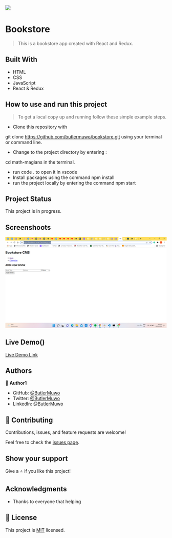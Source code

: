 ![](https://img.shields.io/badge/Microverse-blueviolet)
# Bookstore

> This is a bookstore app created with React and Redux.
## Built With

- HTML
- CSS
- JavaScript
- React & Redux
## How to use and run this project

>To get a local copy up and running follow these simple example steps.

- Clone this repository with

git clone https://github.com/butlermuwo/bookstore.git using your terminal or command line.

- Change to the project directory by entering :

cd math-magians in the terminal.

- run code . to open it in vscode
- Install packages using the command npm install
- run the project locally by entering the command npm start

## Project Status
This project is in progress.

## Screenshoots
![screenshot](./src/Assets/secondscreen.png)
## Live Demo()
[Live Demo Link](https://bookstore-muwo3.herokuapp.com/)
## Authors

👤 **Author1**

- GitHub: [@ButlerMuwo](https://github.com/butlermuwo)
- Twitter: [@ButlerMuwo](https://twitter.com/ButlerMuwo)
- LinkedIn: [@ButlerMuwo](https://www.linkedin.com/in/butler-shimaluwani-41a680159/)

## 🤝 Contributing

Contributions, issues, and feature requests are welcome!

Feel free to check the [issues page](https://github.com/butlermuwo/bookstore/issues).

## Show your support

Give a ⭐️ if you like this project!

## Acknowledgments

- Thanks to everyone that helping
## 📝 License

This project is [MIT](./MIT.md) licensed.